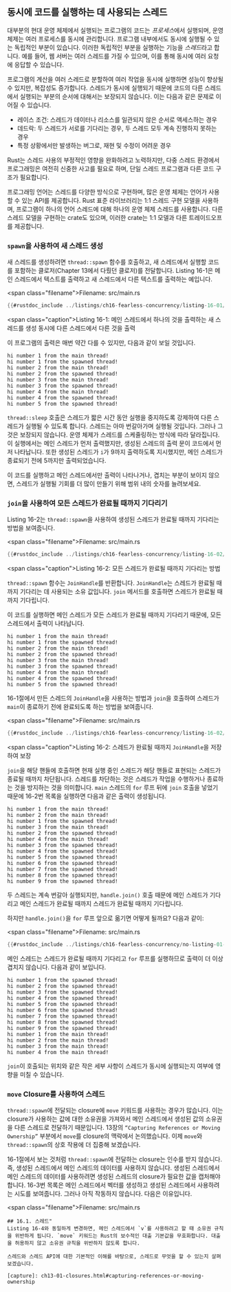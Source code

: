 ## 동시에 코드를 실행하는 데 사용되는 스레드

대부분의 현대 운영 체제에서 실행되는 프로그램의 코드는
*프로세스*에서 실행되며, 운영 체제는 여러 프로세스를 동시에 관리합니다.
프로그램 내부에서도 동시에 실행될 수 있는 독립적인 부분이 있습니다.
이러한 독립적인 부분을 실행하는 기능을 *스레드*라고 합니다. 예를 들어, 웹 서버는 여러 스레드를 가질 수 있으며, 이를 통해 동시에 여러 요청에 응답할 수 있습니다.

프로그램의 계산을 여러 스레드로 분할하여 여러 작업을 동시에 실행하면 성능이 향상될 수 있지만, 복잡성도 증가합니다.
스레드가 동시에 실행되기 때문에 코드의 다른 스레드에서 실행되는 부분의 순서에 대해서는 보장되지 않습니다. 이는 다음과 같은 문제로 이어질 수 있습니다.

* 레이스 조건: 스레드가 데이터나 리소스를 일관되지 않은 순서로 액세스하는 경우
* 데드락: 두 스레드가 서로를 기다리는 경우, 두 스레드 모두 계속 진행하지 못하는 경우
* 특정 상황에서만 발생하는 버그로, 재현 및 수정이 어려운 경우

Rust는 스레드 사용의 부정적인 영향을 완화하려고 노력하지만, 다중 스레드 환경에서 프로그래밍은 여전히 신중한 사고를 필요로 하며, 단일 스레드 프로그램과 다른 코드 구조가 필요합니다.

프로그래밍 언어는 스레드를 다양한 방식으로 구현하며, 많은 운영 체제는 언어가 사용할 수 있는 API를 제공합니다. Rust 표준 라이브러리는 1:1 스레드 구현 모델을 사용하며, 프로그램이 하나의 언어 스레드에 대해 하나의 운영 체제 스레드를 사용합니다. 다른 스레드 모델을 구현하는 crate도 있으며, 이러한 crate는 1:1 모델과 다른 트레이드오프를 제공합니다.

### `spawn`을 사용하여 새 스레드 생성

새 스레드를 생성하려면 `thread::spawn` 함수를 호출하고, 새 스레드에서 실행할 코드를 포함하는 클로저(Chapter 13에서 다뤘던 클로저)를 전달합니다. Listing 16-1은 메인 스레드에서 텍스트를 출력하고 새 스레드에서 다른 텍스트를 출력하는 예입니다.

<span class=\"filename\">Filename: src/main.rs</span>

```rust
{{#rustdoc_include ../listings/ch16-fearless-concurrency/listing-16-01/src/main.rs}}
```

<span class=\"caption\">Listing 16-1: 메인 스레드에서 하나의 것을 출력하는 새 스레드를 생성
동시에 다른 스레드에서 다른 것을 출력</span>

이 프로그램의 출력은 매번 약간 다를 수 있지만, 다음과 같이 보일 것입니다.

<!-- 출력을 추출하지 않음. 출력의 변화는 중요하지 않으며,
변화는 스레드가 다르게 실행되는 것 때문일 가능성이 높습니다. -->

```text
hi number 1 from the main thread!
hi number 1 from the spawned thread!
hi number 2 from the main thread!
hi number 2 from the spawned thread!
hi number 3 from the main thread!
hi number 3 from the spawned thread!
hi number 4 from the main thread!
hi number 4 from the spawned thread!
hi number 5 from the spawned thread!
```

`thread::sleep` 호출은 스레드가 짧은 시간 동안 실행을 중지하도록 강제하여 다른 스레드가 실행될 수 있도록 합니다. 스레드는 아마 번갈아가며 실행될 것입니다. 그러나 그것은 보장되지 않습니다. 운영 체제가 스레드를 스케줄링하는 방식에 따라 달라집니다. 이 실행에서는 메인 스레드가 먼저 출력했지만, 생성된 스레드의 출력 문이 코드에서 먼저 나타납니다. 또한 생성된 스레드가 `i`가 9까지 출력하도록 지시했지만, 메인 스레드가 종료되기 전에 5까지만 출력되었습니다.

이 코드를 실행하고 메인 스레드에서만 출력이 나타나거나, 겹치는 부분이 보이지 않으면, 스레드가 실행될 기회를 더 많이 만들기 위해 범위 내의 숫자를 늘려보세요.

### `join`을 사용하여 모든 스레드가 완료될 때까지 기다리기

Listing 16-2는 `thread::spawn`을 사용하여 생성된 스레드가 완료될 때까지 기다리는 방법을 보여줍니다.

<span class=\"filename\">Filename: src/main.rs</span>

```rust
{{#rustdoc_include ../listings/ch16-fearless-concurrency/listing-16-02/src/main.rs}}
```

<span class=\"caption\">Listing 16-2: 모든 스레드가 완료될 때까지 기다리는 방법</span>

`thread::spawn` 함수는 `JoinHandle`를 반환합니다. `JoinHandle`는 스레드가 완료될 때까지 기다리는 데 사용되는 소유 값입니다. `join` 메서드를 호출하면 스레드가 완료될 때까지 기다립니다.

이 코드를 실행하면 메인 스레드가 모든 스레드가 완료될 때까지 기다리기 때문에, 모든 스레드에서 출력이 나타납니다.

```text
hi number 1 from the main thread!
hi number 1 from the spawned thread!
hi number 2 from the main thread!
hi number 2 from the spawned thread!
hi number 3 from the main thread!
hi number 3 from the spawned thread!
hi number 4 from the main thread!
hi number 4 from the spawned thread!
hi number 5 from the spawned thread!
```

16-1절에서 만든 스레드의 `JoinHandle`을 사용하는 방법과
`join`을 호출하여 스레드가 `main`이 종료하기 전에 완료되도록 하는 방법을 보여줍니다.

<span class=\"filename\">Filename: src/main.rs</span>

```rust
{{#rustdoc_include ../listings/ch16-fearless-concurrency/listing-16-02/src/main.rs}}
```

<span class=\"caption\">Listing 16-2: 스레드가 완료될 때까지 `JoinHandle`을 저장하여 보장</span>

`join`을 해당 핸들에 호출하면 현재 실행 중인 스레드가 해당 핸들로 표현되는 스레드가 종료될 때까지 차단됩니다. 스레드를 차단하는 것은 스레드가 작업을 수행하거나 종료하는 것을 방지하는 것을 의미합니다. `main` 스레드의 `for` 루프 뒤에 `join` 호출을 넣었기 때문에 16-2번 목록을 실행하면 다음과 같은 출력이 생성됩니다.

<!-- 출력을 추출하지 않음. 출력의 변화는 스레드가 다르게 실행되는 것 때문일 가능성이 높습니다. -->

```text
hi number 1 from the main thread!
hi number 2 from the main thread!
hi number 1 from the spawned thread!
hi number 3 from the main thread!
hi number 2 from the spawned thread!
hi number 4 from the main thread!
hi number 3 from the spawned thread!
hi number 4 from the spawned thread!
hi number 5 from the spawned thread!
hi number 6 from the spawned thread!
hi number 7 from the spawned thread!
hi number 8 from the spawned thread!
hi number 9 from the spawned thread!
```

두 스레드는 계속 번갈아 실행되지만, `handle.join()` 호출 때문에 메인 스레드가 기다리고 메인 스레드가 완료될 때까지 스레드가 완료될 때까지 기다립니다.

하지만 `handle.join()`을 `for` 루프 앞으로 옮기면 어떻게 될까요? 다음과 같이:

<span class=\"filename\">Filename: src/main.rs</span>

```rust
{{#rustdoc_include ../listings/ch16-fearless-concurrency/no-listing-01-join-too-early/src/main.rs}}
```

메인 스레드는 스레드가 완료될 때까지 기다리고 `for` 루프를 실행하므로 출력이 더 이상 겹치지 않습니다. 다음과 같이 보입니다.

<!-- 출력을 추출하지 않음. 출력의 변화는 스레드가 다르게 실행되는 것 때문일 가능성이 높습니다. -->

```text
hi number 1 from the spawned thread!
hi number 2 from the spawned thread!
hi number 3 from the spawned thread!
hi number 4 from the spawned thread!
hi number 5 from the spawned thread!
hi number 6 from the spawned thread!
hi number 7 from the spawned thread!
hi number 8 from the spawned thread!
hi number 9 from the spawned thread!
hi number 1 from the main thread!
hi number 2 from the main thread!
hi number 3 from the main thread!
hi number 4 from the main thread!
```

`join`이 호출되는 위치와 같은 작은 세부 사항이 스레드가 동시에 실행되는지 여부에 영향을 미칠 수 있습니다.

### `move` Closure를 사용하여 스레드

`thread::spawn`에 전달되는 closure에 `move` 키워드를 사용하는 경우가 많습니다. 이는 closure가 사용하는 값에 대한 소유권을 가져와서 메인 스레드에서 생성된 값의 소유권을 다른 스레드로 전달하기 때문입니다. 13장의 `“Capturing References or Moving Ownership”` 부분에서 `move`를 closure의 맥락에서 논의했습니다. 이제 `move`와 `thread::spawn`의 상호 작용에 더 집중해 보겠습니다.

16-1절에서 보는 것처럼 `thread::spawn`에 전달하는 closure는 인수를 받지 않습니다. 즉, 생성된 스레드에서 메인 스레드의 데이터를 사용하지 않습니다. 생성된 스레드에서 메인 스레드의 데이터를 사용하려면 생성된 스레드의 closure가 필요한 값을 캡처해야 합니다. 16-3번 목록은 메인 스레드에서 벡터를 생성하고 생성된 스레드에서 사용하려는 시도를 보여줍니다. 그러나 아직 작동하지 않습니다. 다음은 이유입니다.

<span class=\"filename\">Filename: src/main.rs</span>

```rust,ignore,does_not_compile
## 16.1. 스레드"
Listing 16-4와 동일하게 변경하면, 메인 스레드에서 `v`를 사용하려고 할 때 소유권 규칙을 위반하게 됩니다. `move` 키워드는 Rust의 보수적인 대출 기본값을 무효화합니다. 대출을 허용하지 않고 소유권 규칙을 위반하지 않도록 합니다.

스레드와 스레드 API에 대한 기본적인 이해를 바탕으로, 스레드로 무엇을 할 수 있는지 살펴보겠습니다.

[capture]: ch13-01-closures.html#capturing-references-or-moving-ownership
